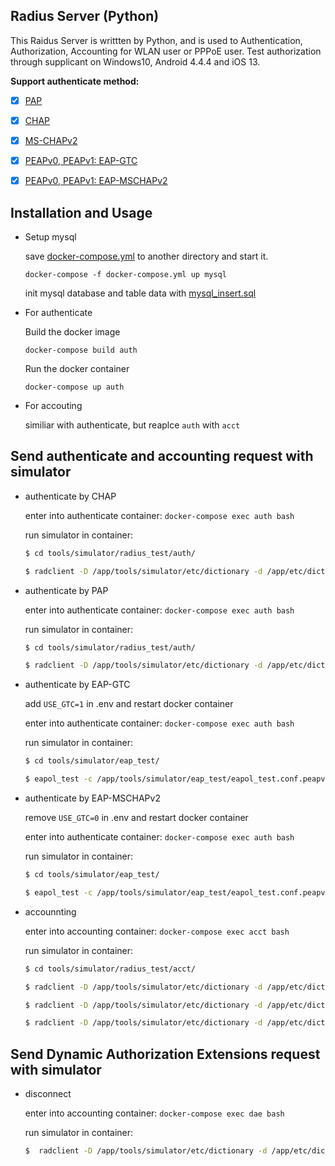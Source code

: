 ## Radius Server (Python)

This Raidus Server is writtten by Python, and is used to Authentication, Authorization, Accounting for WLAN user or PPPoE user.
Test authorization through supplicant on Windows10, Android 4.4.4 and iOS 13.

**Support authenticate method:**

- [x] [PAP](https://tools.ietf.org/search/rfc1334)

- [x] [CHAP](https://tools.ietf.org/search/rfc1994)

- [x] [MS-CHAPv2](https://tools.ietf.org/html/rfc2759)

- [x] [PEAPv0, PEAPv1: EAP-GTC](https://tools.ietf.org/html/draft-josefsson-pppext-eap-tls-eap-05)

- [x] [PEAPv0, PEAPv1: EAP-MSCHAPv2](https://tools.ietf.org/html/draft-kamath-pppext-peapv0-00)


## Installation and Usage

- Setup mysql

  save [docker-compose.yml](https://github.com/zeroleo12345/restful_server/blob/master/docker-compose.yml) to another directory and start it.

  `docker-compose -f docker-compose.yml up mysql`

  init mysql database and table data with [mysql_insert.sql](https://github.com/zeroleo12345/radius_server/blob/feature/add_docker/data/db/mysql_insert.sql)

- For authenticate

  Build the docker image

  `docker-compose build auth`

  Run the docker container

  `docker-compose up auth`

- For accouting

  similiar with authenticate, but reaplce `auth` with `acct`


## Send authenticate and accounting request with simulator

- authenticate by CHAP

  enter into authenticate container: `docker-compose exec auth bash`

  run simulator in container:

  ```bash
  $ cd tools/simulator/radius_test/auth/

  $ radclient -D /app/tools/simulator/etc/dictionary -d /app/etc/dictionary 127.0.0.1:1812  auth  'testing123'  < /app/tools/simulator/radius_test/auth/chap.conf
  ```

- authenticate by PAP

  enter into authenticate container: `docker-compose exec auth bash`

  run simulator in container:

  ```bash
  $ cd tools/simulator/radius_test/auth/

  $ radclient -D /app/tools/simulator/etc/dictionary -d /app/etc/dictionary 127.0.0.1:1812  auth  'testing123'  < /app/tools/simulator/radius_test/auth/pap.conf
  ```

- authenticate by EAP-GTC

  add `USE_GTC=1` in .env and restart docker container

  enter into authenticate container: `docker-compose exec auth bash`

  run simulator in container:

  ```bash
  $ cd tools/simulator/eap_test/

  $ eapol_test -c /app/tools/simulator/eap_test/eapol_test.conf.peapv1.gtc -a 127.0.0.1 -p 1812 -s testing123 -r 0 -N 30:s:FF-FF-FF-FF-FF-FF -N 32:s:AC -N 4:x:43544d2d574946492d53494d
  ```

- authenticate by EAP-MSCHAPv2

  remove `USE_GTC=0` in .env and restart docker container

  enter into authenticate container: `docker-compose exec auth bash`

  run simulator in container:

  ```bash
  $ cd tools/simulator/eap_test/

  $ eapol_test -c /app/tools/simulator/eap_test/eapol_test.conf.peapv1.mschapv2 -a 127.0.0.1 -p 1812 -s testing123 -r 0 -N 30:s:FF-FF-FF-FF-FF-FF -N 32:s:AC -N 4:x:43544d2d574946492d53494d
  ```

- accounnting

  enter into accounting container: `docker-compose exec acct bash`

  run simulator in container:

  ```bash
  $ cd tools/simulator/radius_test/acct/

  $ radclient -D /app/tools/simulator/etc/dictionary -d /app/etc/dictionary 127.0.0.1:1813  acct  'testing123'  < /app/tools/simulator/radius_test/acct/i.conf

  $ radclient -D /app/tools/simulator/etc/dictionary -d /app/etc/dictionary 127.0.0.1:1813  acct  'testing123'  < /app/tools/simulator/radius_test/acct/u.conf

  $ radclient -D /app/tools/simulator/etc/dictionary -d /app/etc/dictionary 127.0.0.1:1813  acct  'testing123'  < /app/tools/simulator/radius_test/acct/t.conf
  ```


## Send Dynamic Authorization Extensions request with simulator
  
- disconnect

  enter into accounting container: `docker-compose exec dae bash` 
  
  run simulator in container:

  ```bash
  $  radclient -D /app/tools/simulator/etc/dictionary -d /app/etc/dictionary 127.0.0.1:3799  disconnect  'testing123'  < /app/tools/simulator/radius_test/dae/disconnect.conf
  ```
